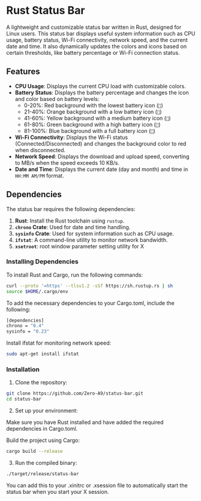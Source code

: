 # Rust Status Bar

A lightweight and customizable status bar written in Rust, designed for Linux users. This status bar displays useful system information such as CPU usage, battery status, Wi-Fi connectivity, network speed, and the current date and time. It also dynamically updates the colors and icons based on certain thresholds, like battery percentage or Wi-Fi connection status.

## Features

- **CPU Usage**: Displays the current CPU load with customizable colors.
- **Battery Status**: Displays the battery percentage and changes the icon and color based on battery levels:
  - 0-20%: Red background with the lowest battery icon (``)
  - 21-40%: Orange background with a low battery icon (``)
  - 41-60%: Yellow background with a medium battery icon (``)
  - 61-80%: Green background with a high battery icon (``)
  - 81-100%: Blue background with a full battery icon (``)
- **Wi-Fi Connectivity**: Displays the Wi-Fi status (Connected/Disconnected) and changes the background color to red when disconnected.
- **Network Speed**: Displays the download and upload speed, converting to MB/s when the speed exceeds 10 KB/s.
- **Date and Time**: Displays the current date (day and month) and time in `HH:MM AM/PM` format.

## Dependencies

The status bar requires the following dependencies:

1. **Rust**: Install the Rust toolchain using `rustup`.
2. **`chrono` Crate**: Used for date and time handling.
3. **`sysinfo` Crate**: Used for system information such as CPU usage.
4. **`ifstat`**: A command-line utility to monitor network bandwidth.
5. **`xsetroot`**: root window parameter setting utility for X

### Installing Dependencies

To install Rust and Cargo, run the following commands:

```bash
curl --proto '=https' --tlsv1.2 -sSf https://sh.rustup.rs | sh
source $HOME/.cargo/env
```

To add the necessary dependencies to your Cargo.toml, include the following:

```bash
[dependencies]
chrono = "0.4"
sysinfo = "0.23"
```

Install ifstat for monitoring network speed:

```bash
sudo apt-get install ifstat
```

### Installation

1. Clone the repository:

```bash
git clone https://github.com/Zero-A9/status-bar.git
cd status-bar
```

2. Set up your environment:

Make sure you have Rust installed and have added the required dependencies in Cargo.toml.

Build the project using Cargo:

```bash
cargo build --release
```
3. Run the compiled binary:

```bash
./target/release/status-bar
```
You can add this to your .xinitrc or .xsession file to automatically start the status bar when you start your X session.
